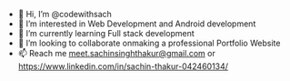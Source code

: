 - 👋 Hi, I’m @codewithsach
- 👀 I’m interested in Web Development and Android development
- 🌱 I’m currently learning Full stack development
- 💞️ I’m looking to collaborate onmaking a professional Portfolio Website
- 📫 Reach me meet.sachinsinghthakur@gmail.com or https://www.linkedin.com/in/sachin-thakur-042460134/

<!---
codewithsach/codewithsach is a ✨ special ✨ repository because its `README.md` (this file) appears on your GitHub profile.
You can click the Preview link to take a look at your changes.
--->
